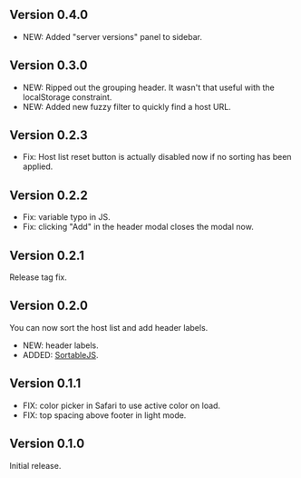 ## Version 0.4.0

- NEW: Added "server versions" panel to sidebar.

## Version 0.3.0

- NEW: Ripped out the grouping header. It wasn't that useful with the localStorage constraint.
- NEW: Added new fuzzy filter to quickly find a host URL.

## Version 0.2.3

- Fix: Host list reset button is actually disabled now if no sorting has been applied.

## Version 0.2.2

- Fix: variable typo in JS.
- Fix: clicking "Add" in the header modal closes the modal now.

## Version 0.2.1

Release tag fix.

## Version 0.2.0

You can now sort the host list and add header labels.

- NEW: header labels.
- ADDED: [SortableJS](https://github.com/SortableJS/Sortable).

## Version 0.1.1

- FIX: color picker in Safari to use active color on load.
- FIX: top spacing above footer in light mode.

## Version 0.1.0

Initial release.
